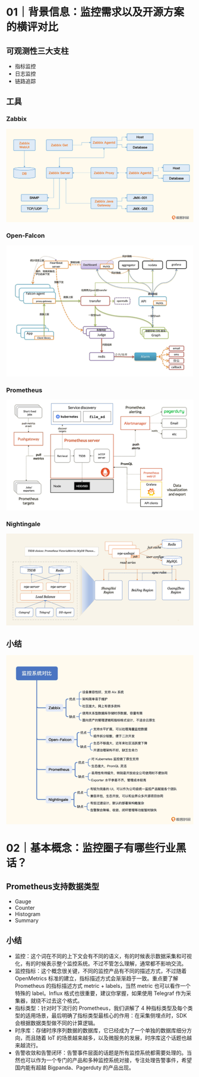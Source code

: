 # 01｜背景信息：监控需求以及开源方案的横评对比
## 可观测性三大支柱
* 指标监控
* 日志监控
* 链路追踪
## 工具
### Zabbix
![zabbix](./img/01/zabbix.png)
### Open-Falcon
![Open-Falcon](./img/01/Open-Falcon.png)
### Prometheus
![Prometheus](./img/01/Prometheus.png)
### Nightingale
![Nightingale](./img/01/Nightingale.png)
## 小结
![监控工具对比](./img/01/监控工具对比.png)


# 02｜基本概念：监控圈子有哪些行业黑话？
## Prometheus支持数据类型
* Gauge
* Counter
* Histogram
* Summary
## 小结
* 监控：这个词在不同的上下文会有不同的语义，有的时候表示数据采集和可视化，有的时候表示整个监控系统。不过不管怎么理解，通常都不影响交流。
* 监控指标：这个概念很关键，不同的监控产品有不同的描述方式，不过随着 OpenMetrics 标准的建立，指标描述方式会渐渐趋于一致。重点要了解 Prometheus 的指标描述方式 metric + labels，当然 metric 也可以看作一个特殊的 label。Influx 格式也很重要，建议你掌握，如果使用 Telegraf 作为采集器，就绕不过去这个格式。
* 指标类型：针对时下流行的 Prometheus，我们讲解了 4 种指标类型及每个类型的适用场景，最后明确了指标类型最核心的作用：在采集侧埋点时，SDK 会根据数据类型做不同的计算逻辑。
* 时序库：存储时序序列数据的数据库，它已经成为了一个单独的数据库细分方向，而且随着 IoT 的场景越来越多，以及微服务的发展，时序库这个话题也越来越流行。
* 告警收敛和告警闭环：告警事件层面的话题是所有监控系统都需要处理的。当然也可以作为一个专门的产品和多种监控系统对接，专注处理告警事件，希望国内能有超越 Bigpanda、Pagerduty 的产品出现。


